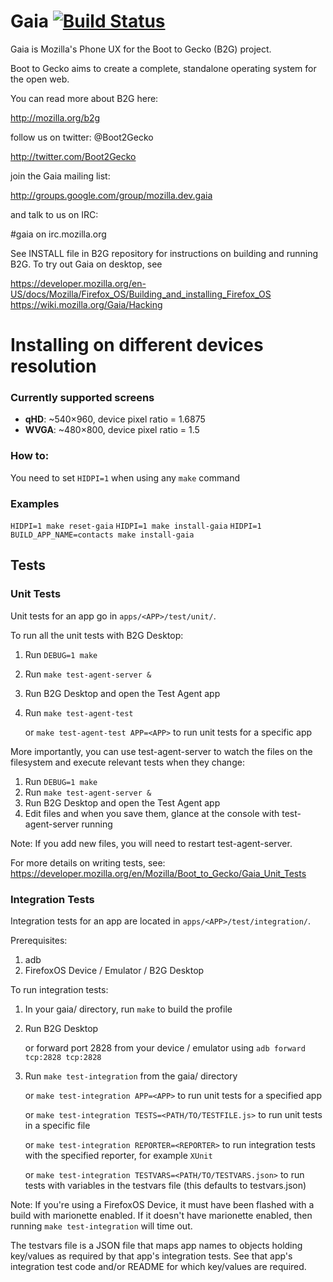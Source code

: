 # Gaia [![Build Status](https://travis-ci.org/mozilla-b2g/gaia.png)](https://travis-ci.org/mozilla-b2g/gaia)

Gaia is Mozilla's Phone UX for the Boot to Gecko (B2G) project.

Boot to Gecko aims to create a complete, standalone operating system for the open web.

You can read more about B2G here:

  http://mozilla.org/b2g

follow us on twitter: @Boot2Gecko

  http://twitter.com/Boot2Gecko

join the Gaia mailing list:

  http://groups.google.com/group/mozilla.dev.gaia

and talk to us on IRC:

  #gaia on irc.mozilla.org

See INSTALL file in B2G repository for instructions on building and running B2G. To try out Gaia on desktop, see

  https://developer.mozilla.org/en-US/docs/Mozilla/Firefox_OS/Building_and_installing_Firefox_OS
  https://wiki.mozilla.org/Gaia/Hacking

# Installing on different devices resolution
### Currently supported screens
  * **qHD**: ~540×960, device pixel ratio = 1.6875
  * **WVGA**: ~480×800, device pixel ratio = 1.5

### How to:
You need to set `HIDPI=1` when using any `make` command

### Examples
`HIDPI=1 make reset-gaia`
`HIDPI=1 make install-gaia`
`HIDPI=1 BUILD_APP_NAME=contacts make install-gaia`


## Tests

### Unit Tests

Unit tests for an app go in `apps/<APP>/test/unit/`.

To run all the unit tests with B2G Desktop:

1. Run `DEBUG=1 make`
2. Run `make test-agent-server &`
3. Run B2G Desktop and open the Test Agent app
4. Run `make test-agent-test`

   or `make test-agent-test APP=<APP>` to run unit tests for a
   specific app

More importantly, you can use test-agent-server to watch the files
on the filesystem and execute relevant tests when they change:

1. Run `DEBUG=1 make`
2. Run `make test-agent-server &`
3. Run B2G Desktop and open the Test Agent app
4. Edit files and when you save them, glance at the console with
   test-agent-server running

Note: If you add new files, you will need to restart test-agent-server.

For more details on writing tests, see:
https://developer.mozilla.org/en/Mozilla/Boot_to_Gecko/Gaia_Unit_Tests

### Integration Tests

Integration tests for an app are located in
`apps/<APP>/test/integration/`.

Prerequisites:

1. adb
2. FirefoxOS Device / Emulator / B2G Desktop

To run integration tests:

1. In your gaia/ directory, run `make` to build the profile
2. Run B2G Desktop

   or forward port 2828 from your device / emulator using
   `adb forward tcp:2828 tcp:2828`

3. Run `make test-integration` from the gaia/ directory

   or `make test-integration APP=<APP>` to run unit tests for a
   specified app

   or `make test-integration TESTS=<PATH/TO/TESTFILE.js>` to run unit
   tests in a specific file

   or `make test-integration REPORTER=<REPORTER>` to run integration
   tests with the specified reporter, for example `XUnit`

   or `make test-integration TESTVARS=<PATH/TO/TESTVARS.json>` to run
   tests with variables in the testvars file (this defaults to
   testvars.json)

Note: If you're using a FirefoxOS Device, it must have been flashed
with a build with marionette enabled. If it doesn't have marionette
enabled, then running `make test-integration` will time out.

The testvars file is a JSON file that maps app names to objects
holding key/values as required by that app's integration tests.  See
that app's integration test code and/or README for which key/values
are required.
